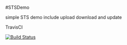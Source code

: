 #STSDemo

simple STS demo
include upload download and update

TravisCI



[![Build Status](https://travis-ci.org/chengheng10/STSDemo.svg?branch=master)](https://travis-ci.org/chengheng10/STSDemo)